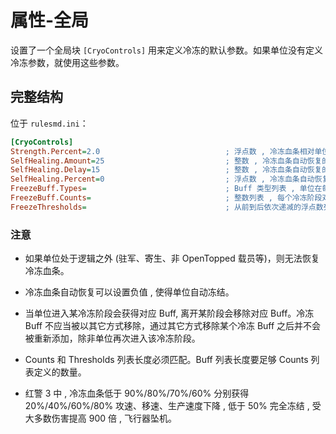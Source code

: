# 属性-全局

设置了一个全局块 `[CryoControls]` 用来定义冷冻的默认参数。如果单位没有定义冷冻参数，就使用这些参数。



## 完整结构

位于 `rulesmd.ini`：

```ini
[CryoControls]
Strength.Percent=2.0                            ; 浮点数 , 冷冻血条相对单位血条的倍率 , 默认值是 2.0 (冷冻血条是单位血条的 2 倍)
SelfHealing.Amount=25                           ; 整数 , 冷冻血条自动恢复的数值 , 默认值是 25 (和红警 3 中一样)
SelfHealing.Delay=15                            ; 整数 , 冷冻血条自动恢复的间隔 , 默认值是 15 (和红警 3 中一样) , 单位 : 帧
SelfHealing.Percent=0                           ; 浮点数 , 冷冻血条自动恢复的百分比 , 0.1 = 冷冻血条的 10% , 默认值是 0
FreezeBuff.Types=                               ; Buff 类型列表 , 单位在每个冷冻阶段具有的 Buff , 默认值是 空
FreezeBuff.Counts=                              ; 整数列表 , 每个冷冻阶段对应的 Buff 数量 , 例如 2,3,4 定义了 3 个冷冻阶段 , 对应要在 Buff 列表里写 9 个 Buff, 第一个阶段使用 Buff 列表中的前 2 个 , 第二个阶段使用 第3 4 5个 , 第三个阶段使用最后 4 个 , 默认值是 空
FreezeThresholds=                               ; 从前到后依次递减的浮点数列表 , 进入每个冷冻阶段要求的冷冻血条剩余百分比 , 例如 0.9,0.8,0.7 定义了 3 个冷冻阶段 , 血条低于 90% 进入 1 阶段 , 低于 80% 进入第二阶段 , 低于 70% 进入最后一阶段 , 默认值是 空
```

### 注意

* 如果单位处于逻辑之外 (驻军、寄生、非 OpenTopped 载员等)，则无法恢复冷冻血条。

* 冷冻血条自动恢复可以设置负值 , 使得单位自动冻结。

* 当单位进入某冷冻阶段会获得对应 Buff, 离开某阶段会移除对应 Buff。冷冻 Buff 不应当被以其它方式移除，通过其它方式移除某个冷冻 Buff 之后并不会被重新添加，除非单位再次进入该冷冻阶段。

* Counts 和 Thresholds 列表长度必须匹配。Buff 列表长度要足够 Counts 列表定义的数量。

* 红警 3 中 , 冷冻血条低于 90%/80%/70%/60% 分别获得 20%/40%/60%/80% 攻速、移速、生产速度下降 , 低于 50% 完全冻结 , 受大多数伤害提高 900 倍 , 飞行器坠机。